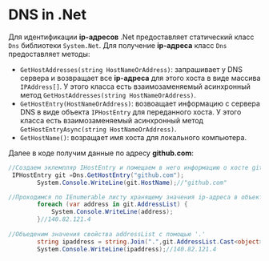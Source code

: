 # DNS in .Net

Для идентификации **ip-адресов** .Net предоставляет статический класс `Dns` библиотеки `System.Net`. Для получение **ip-адреса** класс `Dns` предоставляет методы:
+ `GetHostAddresses(string HostNameOrAddress)`: запрашивает у DNS сервера и возвращает все **ip-адреса** для этого хоста в виде массива `IPAddress[]`. У этого класса есть взаимозаменяемый асинхронный метод `GetHostAddresses(string HostNameOrAddress)`.
+ `GetHostEntry(HostNameOrAddress)`: возвоащает информацию с сервера DNS в виде объекта `IPHostEntry` для переданного хоста. У этого класса есть взаимозаменяемый асинхронный метод `GetHostEntryAsync(string HostNameOrAddress)`.
+ `GetHostName()`: возращает имя хоста для локального компьютера.

Далее в коде получим данные по адресу **github.com**:
```csharp
//Создаем эклемпляр IHostEntry и помещаем в него информацию о хосте github.com с помощью стат.класса Dns
 IPHostEntry git =Dns.GetHostEntry("github.com");
        System.Console.WriteLine(git.HostName);//"github.com"

//Проходимся по IEnumerable листу хранящему значения ip-адреса в объектах object
        foreach (var address in git.AddressList) {
            System.Console.WriteLine(address);
        }//140.82.121.4
        
//Объеденим значения свойства addressList с помощью '.' 
        string ipaddress = string.Join(".",git.AddressList.Cast<object>().ToArray());
        System.Console.WriteLine(ipaddress);//140.82.121.4
```